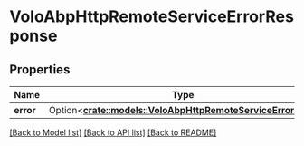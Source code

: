 # VoloAbpHttpRemoteServiceErrorResponse

## Properties

Name | Type | Description | Notes
------------ | ------------- | ------------- | -------------
**error** | Option<[**crate::models::VoloAbpHttpRemoteServiceErrorInfo**](Volo.Abp.Http.RemoteServiceErrorInfo.md)> |  | [optional]

[[Back to Model list]](../README.md#documentation-for-models) [[Back to API list]](../README.md#documentation-for-api-endpoints) [[Back to README]](../README.md)


